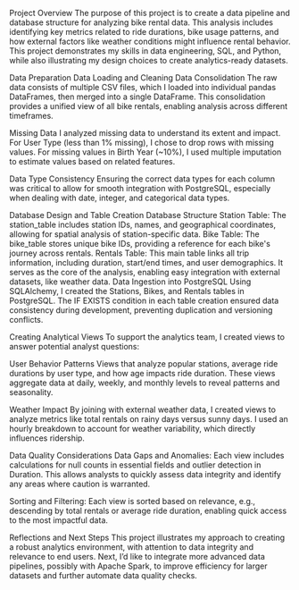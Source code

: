 Project Overview
The purpose of this project is to create a data pipeline and database structure for analyzing bike rental data. This analysis includes identifying key metrics related to ride durations, bike usage patterns, and how external factors like weather conditions might influence rental behavior. This project demonstrates my skills in data engineering, SQL, and Python, while also illustrating my design choices to create analytics-ready datasets.

Data Preparation
Data Loading and Cleaning
Data Consolidation
The raw data consists of multiple CSV files, which I loaded into individual pandas DataFrames, then merged into a single DataFrame. This consolidation provides a unified view of all bike rentals, enabling analysis across different timeframes.

Missing Data
I analyzed missing data to understand its extent and impact. For User Type (less than 1% missing), I chose to drop rows with missing values. For missing values in Birth Year (~10%), I used multiple imputation to estimate values based on related features.

Data Type Consistency
Ensuring the correct data types for each column was critical to allow for smooth integration with PostgreSQL, especially when dealing with date, integer, and categorical data types.

Database Design and Table Creation
Database Structure
Station Table: The station_table includes station IDs, names, and geographical coordinates, allowing for spatial analysis of station-specific data.
Bike Table: The bike_table stores unique bike IDs, providing a reference for each bike's journey across rentals.
Rentals Table: This main table links all trip information, including duration, start/end times, and user demographics. It serves as the core of the analysis, enabling easy integration with external datasets, like weather data.
Data Ingestion into PostgreSQL
Using SQLAlchemy, I created the Stations, Bikes, and Rentals tables in PostgreSQL. The IF EXISTS condition in each table creation ensured data consistency during development, preventing duplication and versioning conflicts.

Creating Analytical Views
To support the analytics team, I created views to answer potential analyst questions:

User Behavior Patterns
Views that analyze popular stations, average ride durations by user type, and how age impacts ride duration. These views aggregate data at daily, weekly, and monthly levels to reveal patterns and seasonality.

Weather Impact
By joining with external weather data, I created views to analyze metrics like total rentals on rainy days versus sunny days. I used an hourly breakdown to account for weather variability, which directly influences ridership.

Data Quality Considerations
Data Gaps and Anomalies:
Each view includes calculations for null counts in essential fields and outlier detection in Duration. This allows analysts to quickly assess data integrity and identify any areas where caution is warranted.

Sorting and Filtering:
Each view is sorted based on relevance, e.g., descending by total rentals or average ride duration, enabling quick access to the most impactful data.

Reflections and Next Steps
This project illustrates my approach to creating a robust analytics environment, with attention to data integrity and relevance to end users. Next, I’d like to integrate more advanced data pipelines, possibly with Apache Spark, to improve efficiency for larger datasets and further automate data quality checks.
